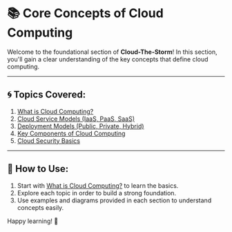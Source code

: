 # 📚 Core Concepts of Cloud Computing

Welcome to the foundational section of **Cloud-The-Storm**! In this section, you'll gain a clear understanding of the key concepts that define cloud computing.

---

## 🌀 Topics Covered:
1. [What is Cloud Computing?](what-is-cloud-computing.md)
2. [Cloud Service Models (IaaS, PaaS, SaaS)](service-models.md)
3. [Deployment Models (Public, Private, Hybrid)](deployment-models.md)
4. [Key Components of Cloud Computing](key-components.md)
5. [Cloud Security Basics](cloud-security.md)

---

## 🌟 How to Use:
1. Start with [What is Cloud Computing?](what-is-cloud-computing.md) to learn the basics.
2. Explore each topic in order to build a strong foundation.
3. Use examples and diagrams provided in each section to understand concepts easily.

Happy learning! 🚀
